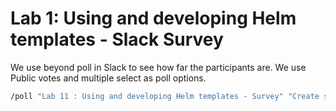 # Lab 1: Using and developing Helm templates - Slack Survey

We use beyond poll in Slack to see how far the participants are. We use Public votes and multiple select as poll options.

```bash
/poll "Lab 11 : Using and developing Helm templates - Survey" "Create sample helm chart and install it onto the Openshift" "Successfully uninstall sample helm chart" "Create PersistentVolumeClaim resource definition" "Create ConfigMap" "Create Secret" "Update Deployment for Postgresql" "Install and Verify installed resources" "Uninstall your halm chart"
```
